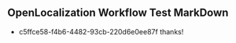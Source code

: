 ## OpenLocalization Workflow Test MarkDown
* c5ffce58-f4b6-4482-93cb-220d6e0ee87f thanks!

<!--HONumber=Jul16_HO3-->


